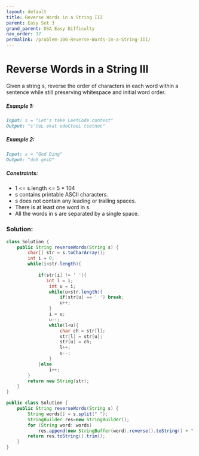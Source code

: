 ```yaml
---
layout: default
title: Reverse Words in a String III
parent: Easy Set 3
grand_parent: DSA Easy Difficulty
nav_order: 37
permalink: /problem-100-Reverse-Words-in-a-String-III/
---
```

# Reverse Words in a String III

Given a string s, reverse the order of characters in each word within a sentence while still preserving whitespace and initial word order.

##### Example 1:
```markdown
Input: s = "Let's take LeetCode contest"
Output: "s'teL ekat edoCteeL tsetnoc"
```
##### Example 2:
```markdown
Input: s = "God Ding"
Output: "doG gniD"
```
##### Constraints:
* 1 <= s.length <= 5 * 104
* s contains printable ASCII characters.
* s does not contain any leading or trailing spaces.
* There is at least one word in s.
* All the words in s are separated by a single space.

### Solution:
```java
class Solution {
    public String reverseWords(String s) {
        char[] str = s.toCharArray();
        int i = 0;
        while(i<str.length){
            
            if(str[i] != ' '){
               int l = i;
                int u = i;
                while(u<str.length){
                    if(str[u] == ' ') break;
                    u++;
                }
                i = u;
                u--;
                while(l<u){
                    char ch = str[l];
                    str[l] = str[u];
                    str[u] = ch;
                    l++;
                    u--;
                }
            }else
                i++;
        }
        return new String(str);
    }
}
```
```java
public class Solution {
    public String reverseWords(String s) {
        String words[] = s.split(" ");
        StringBuilder res=new StringBuilder();
        for (String word: words)
            res.append(new StringBuffer(word).reverse().toString() + " ");
        return res.toString().trim();
    }
}
```
